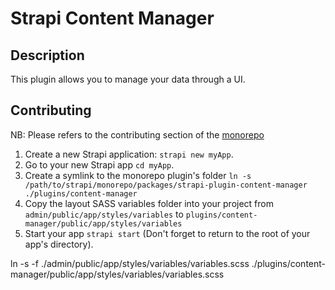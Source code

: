 # Strapi Content Manager

## Description

This plugin allows you to manage your data through a UI.

## Contributing

NB: Please refers to the contributing section of the [monorepo](https://github.com/strapi/strapi)

1. Create a new Strapi application: `strapi new myApp`.
2. Go to your new Strapi app `cd myApp`.
3. Create a symlink to the monorepo plugin's folder `ln -s /path/to/strapi/monorepo/packages/strapi-plugin-content-manager ./plugins/content-manager`
4. Copy the layout SASS variables folder into your project from `admin/public/app/styles/variables` to `plugins/content-manager/public/app/styles/variables`
5. Start your app `strapi start` (Don't forget to return to the root of your app's directory).

ln -s -f ./admin/public/app/styles/variables/variables.scss ./plugins/content-manager/public/app/styles/variables/variables.scss
